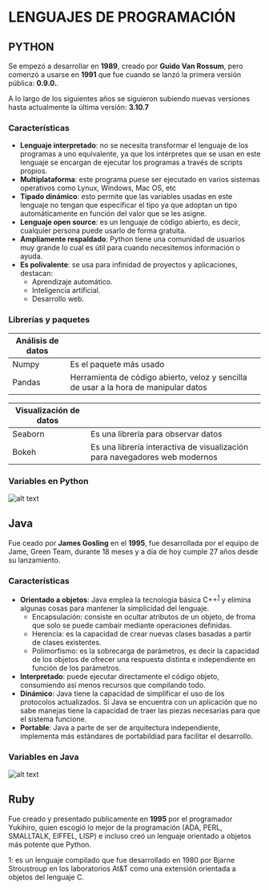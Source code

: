 # LENGUAJES DE PROGRAMACIÓN
## PYTHON
Se empezó a desarrollar en **1989**, creado por **Guido Van Rossum**, pero comenzó a usarse en **1991** que fue cuando se lanzó la primera versión pública: **0.9.0.**.

A lo largo de los siguientes años se siguieron subiendo nuevas versiones hasta actualmente la última versión: **3.10.7**


### Características
- **Lenguaje interpretado**: no se necesita transformar el lenguaje de los programas a uno equivalente, ya que los intérpretes que se usan en este lenguaje se encargan de ejecutar los programas a través de scripts propios.
- **Multiplataforma**: este programa puese ser ejecutado en varios sistemas operativos como Lynux, Windows, Mac OS, etc
- **Tipado dinámico**: esto permite que las variables usadas en este lenguaje no tengan que especificar el tipo ya que adoptan un tipo automáticamente en función del valor que se les asigne.
- **Lenguaje open source**: es un lenguaje de código abierto, es decir, cualquier persona puede usarlo de forma gratuita.
- **Ampliamente respaldado**: Python tiene una comunidad de usuarios muy grande lo cual es útil para cuando necesitemos información o ayuda.
- **Es polivalente**: se usa para infinidad de proyectos y aplicaciones, destacan:
  - Aprendizaje automático.
  - Inteligencia artificial.
  - Desarrollo web.
 
### Librerías y paquetes
 
| Análisis de datos |             |
| --- | --- |
| Numpy | Es el paquete más usado |
| Pandas | Herramienta de código abierto, veloz y sencilla de usar a la hora de manipular datos |

| Visualización de datos |             |
| --- | --- |
| Seaborn| Es una librería para observar datos  |
| Bokeh | Es una librería interactiva de visualización para navegadores web modernos|

### Variables en Python


 

![alt text](https://upload.wikimedia.org/wikipedia/commons/thumb/f/f8/Python_logo_and_wordmark.svg/1280px-Python_logo_and_wordmark.svg.png)

## Java
Fue ceado por **James Gosling** en el **1995**, fue desarrollada por el equipo de Jame, Green Team, durante 18 meses y a día de hoy cumple 27 años desde su lanzamiento.

### Características
- **Orientado a objetos**: Java emplea la tecnología básica C++<sup>[1](#C++)</sup> y elimina algunas cosas para mantener la simplicidad del lenguaje.
  - Encapsulación: consiste en ocultar atributos de un objeto, de froma que solo se puede cambair mediante operaciones definidas.
  - Herencia: es la capacidad de crear nuevas clases basadas a partir de clases existentes.
  - Polimorfismo: es la sobrecarga de parámetros, es decir la capacidad de los objetos de ofrecer una respuesta distinta e independiente en función de los parámetros.
- **Interpretado**: puede ejecutar directamente el código objeto, consumiendo así menos recursos que compilando todo.
- **Dinámico**: Java tiene la capacidad de simplificar el uso de los protocolos actualizados. Si Java se encuentra con un aplicación que no sabe manejas tiene la capacidad de traer las piezas necesarias para que el sistema funcione.
- **Portable**: Java a parte de ser de arquitectura independiente, implementa más estándares de portabildiad para facilitar el desarrollo.





### Variables en Java


![alt text](https://i.blogs.es/53044d/java/1366_521.jpg)



## Ruby 

Fue creado y presentado publicamente en **1995** por el programador Yukihiro, quien escogió lo mejor de la programación (ADA, PERL, SMALLTALK, EIFFEL, LISP) e incluso creó un lenguaje orientado a objetos más potente que Python.



 
<a name="C++">1</a>: es un lenguaje compilado que fue desarrollado en 1980 por Bjarne Stroustroup en los laboratorios At&T como una extensión orientada a objetos del lenguaje C. 



